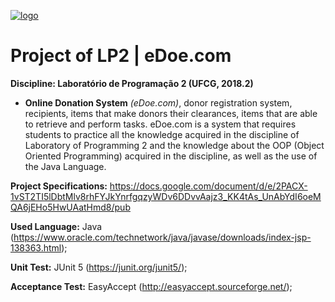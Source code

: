 <a href="https://imgbb.com/"><img src="https://i.ibb.co/ng9mCvP/logo.png" alt="logo" border="0" /></a>

# Project of LP2 | eDoe.com
**Discipline: Laboratório de Programação 2 (UFCG, 2018.2)**
  
  * **Online Donation System** _(eDoe.com)_, donor registration system, recipients, items that make donors their clearances, items that are able to retrieve and perform tasks. eDoe.com is a system that requires students to practice all the knowledge acquired in the discipline of Laboratory of Programming 2 and the knowledge about the OOP (Object Oriented Programming) acquired in the discipline, as well as the use of the Java Language.

**Project Specifications:** https://docs.google.com/document/d/e/2PACX-1vST2TI5lDbtMlv8rhFYJkYnrfgqzyWDv6DDvvAajz3_KK4tAs_UnAbYdI6oeMQA6jEHo5HwUAatHmd8/pub
  
**Used Language:** Java (https://www.oracle.com/technetwork/java/javase/downloads/index-jsp-138363.html);

**Unit Test:** JUnit 5 (https://junit.org/junit5/);

**Acceptance Test:** EasyAccept (http://easyaccept.sourceforge.net/);

